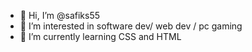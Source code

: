 - 👋 Hi, I’m @safiks55
- 👀 I’m interested in software dev/ web dev / pc gaming
- 🌱 I’m currently learning CSS and HTML

<!---
safiks55/safiks55 is a ✨ special ✨ repository because its `README.md` (this file) appears on your GitHub profile.
You can click the Preview link to take a look at your changes.
--->
